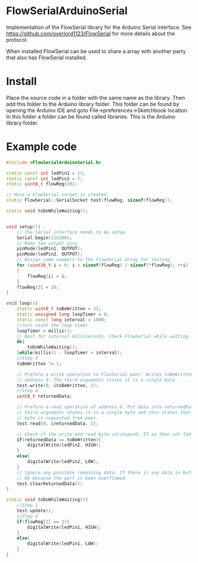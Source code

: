 # FlowSerialArduinoSerial
Implementation of the FlowSerial library for the Arduino Serial interface. 
See https://github.com/overlord1123/FlowSerial for more details about the protocol.

When installed FlowSerial can be used to share a array with another party that also has FlowSerial installed.

# Install
Place the source code in a folder with the same name as the library. Then add this folder to the Arduino library folder. 
This folder can be found by opening the Arduino IDE and goto File->preferences->Sketchbook location.
In this folder a folder can be found called libraries. This is the Arduino library folder.

# Example code
```C++
#include <FlowSerialArduinoSerial.h>

static const int ledPin1 = 13;
static const int ledPin2 = 7;
static uint8_t flowReg[20];

// Here a FlowSerial socket is created.
static FlowSerial::SerialSocket test(flowReg, sizeof(flowReg));

static void toDoWhileWaiting();


void setup(){
	// The Serial interface needs to be setup.
	Serial.begin(115200);
	// Make two output pins
	pinMode(ledPin1, OUTPUT);
	pinMode(ledPin2, OUTPUT);
	// Assign some numbers to the FlowSerial Array for testing.
	for (uint16_t i = 0; i < sizeof(flowReg) / sizeof(*flowReg); ++i)
	{
		flowReg[i] = i;
	}
	flowReg[2] = 20;
} 

void loop(){
	static uint8_t toBeWritten = 32;
	static unsigned long loopTimer = 0;
	static const long interval = 1000;
	//Just reset the loop timer
	loopTimer = millis();
	// Wait for interval milliseconds. Check FlowSerial while waiting.
	do{
		toDoWhileWaiting();
	}while(millis() - loopTimer < interval);
	//Step 3
	toBeWritten ^= 1;

	// Preform a write operation to FlowSerial peer. Writes toBeWritten into
	// address 0. The third arguments states it is a single byte.
	test.write(0, &toBeWritten, 1);
	//Step 4
	uint8_t returnedData;

	// Preform a read operation of address 0. Put data into returnedData. The
	// third arguments states it is a single byte and thus states that a single
	// byte is requested from peer.
	test.read(0, &returnedData, 1);

	// Check if the write and read byte correspond. If so then set led 2 on.
	if(returnedData == toBeWritten){
		digitalWrite(ledPin2, HIGH);
	}
	else{
		digitalWrite(ledPin2, LOW);
	}
	// Ignore any possible remaining data. If there is any data in buffer it may
	// be because the port is been overflowed.
	test.clearReturnedData();
}

static void toDoWhileWaiting(){
	//Step 1
	test.update();
	//Step 2
	if(flowReg[2] == 1){
		digitalWrite(ledPin1, HIGH);
	}
	else{
		digitalWrite(ledPin1, LOW);
	}
}
```
